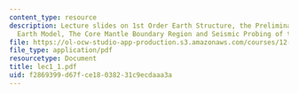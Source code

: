 ```yaml
---
content_type: resource
description: Lecture slides on 1st Order Earth Structure, the Preliminary Reference
  Earth Model, The Core Mantle Boundary Region and Seismic Probing of the CMB.
file: https://ol-ocw-studio-app-production.s3.amazonaws.com/courses/12-570-structure-and-dynamics-of-the-cmb-region-spring-2004/f2869399d67fce18038231c9ecdaaa3a_lec1_1.pdf
file_type: application/pdf
resourcetype: Document
title: lec1_1.pdf
uid: f2869399-d67f-ce18-0382-31c9ecdaaa3a
---
```

